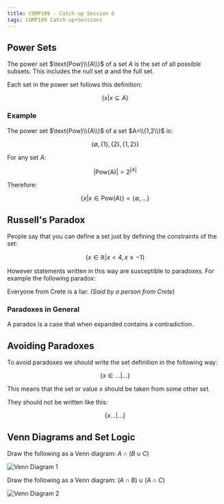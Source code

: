```yaml
---
title: COMP109 - Catch-up Session 6
tags: COMP109 Catch-up+Sessions
---
```

## Power Sets
The power set $\text{Pow}\\{A\\}$ of a set $A$ is the set of all possible subsets. This includes the null set $\emptyset$ and the full set.

Each set in the power set follows this definition:

$$\{x\vert x\subseteq A\}$$

### Example
The power set $\text{Pow}\\{A\\}$ of a set $A=\\{1,2\\}$ is:

$$\{\emptyset,\{1\},\{2\},\{1,2\}\}$$

For any set $A$:

$$\vert \text{Pow(A)}\vert =2^{\vert A\vert }$$

Therefore: 

$$\{x\vert x\in\text{Pow}(A)\}=\{\emptyset,\ldots\}$$

## Russell's Paradox
People say that you can define a set just by defining the constraints of the set:

$$\{x\in\mathbb{R}\vert x<4,x\geq-1\}$$

However statements written in this way are susceptible to paradoxes. For example the following paradox:

Everyone from Crete is a liar. <cite>(Said by a person from Crete)</cite>

### Paradoxes in General
A paradox is a case that when expanded contains a contradiction.

## Avoiding Paradoxes
To avoid paradoxes we should write the set definition in the following way:

$$\{x\in\ldots\vert \ldots\}$$

This means that the set or value x should be taken from some other set.

They should not be written like this:

$$\{x\ldots\vert \ldots\}$$

## Venn Diagrams and Set Logic

Draw the following as a Venn diagram: $A\cap (B\cup C)$

![Venn Diagram 1]({{site.baseurl}}/assets/comp109/catchup_sessions/2020-11-16-1-1.png)

Draw the following as a Venn diagram: $(A\cap B)\cup(A\cap C)$

![Venn Diagram 2]({{site.baseurl}}/assets/comp109/catchup_sessions/2020-11-16-1-2.png)

